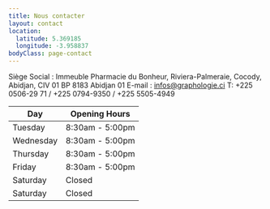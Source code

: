 ```yaml
---
title: Nous contacter
layout: contact
location:
  latitude: 5.369185
  longitude: -3.958837
bodyClass: page-contact
---
```


Siège Social : Immeuble Pharmacie du Bonheur, Riviera-Palmeraie, Cocody, Abidjan, CIV 01 BP 8183 Abidjan 01 
E-mail : infos@graphologie.ci 
T: +225 0506-29 71 / +225 0794-9350 / +225 5505-4949

| Day       | Opening Hours   |
| --------- | --------------- |
| Tuesday   | 8:30am - 5:00pm |
| Wednesday | 8:30am - 5:00pm |
| Thursday  | 8:30am - 5:00pm |
| Friday    | 8:30am - 5:00pm |
| Saturday  | Closed          |
| Saturday  | Closed          |



